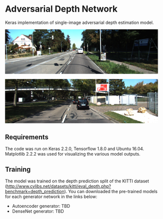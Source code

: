 # Adversarial Depth Network

Keras implementation of single-image adversarial depth estimation model.

<p align="center">
  <img src="results/result1.gif" width="608">
</p>

<p align="center">
  <img src="results/result2.gif" width="608">
</p>

## Requirements
The code was run on Keras 2.2.0, Tensorflow 1.8.0 and Ubuntu 16.04. Matplotlib 2.2.2 was used for visualizing the various model outputs.

## Training
The model was trained on the depth prediction split of the KITTI dataset (http://www.cvlibs.net/datasets/kitti/eval_depth.php?benchmark=depth_prediction). You can downloaded the pre-trained models for each generator network in the links below:
* Autoencoder generator: TBD
* DenseNet generator: TBD


